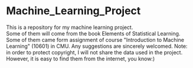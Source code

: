 # Machine_Learning_Project
This is a repository for my machine learning project.  
Some of them will come from the book Elements of Statistical Learning.
Some of them came form assignment of course "Introduction to Machine Learning" (10601) in CMU. 
Any suggestions are sincerely welcomed.
Note: in order to protect copyright, I will not share the data used in the project.
However, it is easy to find them from the internet, you know:)
